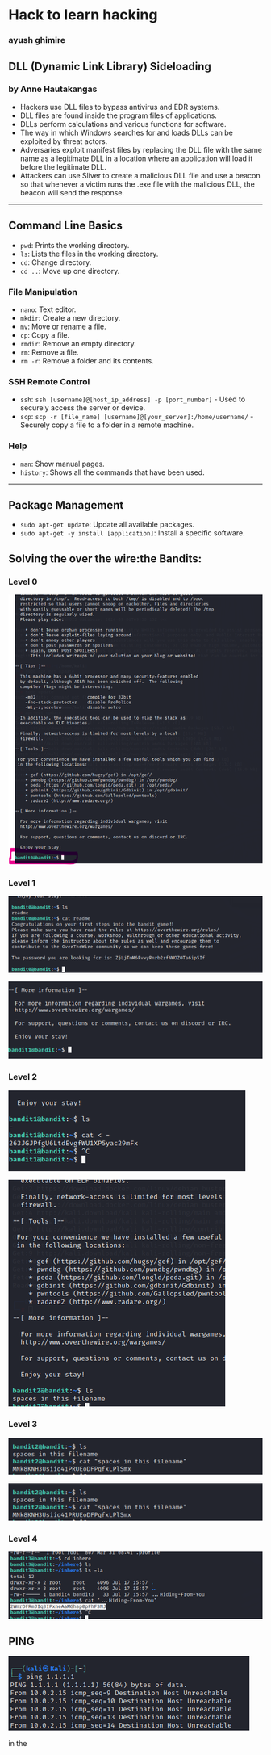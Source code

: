 # Hack to learn hacking
### ayush ghimire
## DLL (Dynamic Link Library) Sideloading 
### by Anne Hautakangas
- Hackers use DLL files to bypass antivirus and EDR systems.
- DLL files are found inside the program files of applications.
- DLLs perform calculations and various functions for software.
- The way in which Windows searches for and loads DLLs can be exploited by threat actors.
- Adversaries exploit manifest files by replacing the DLL file with the same name as a legitimate DLL in a location where an application will load it before the legitimate DLL.
- Attackers can use Sliver to create a malicious DLL file and use a beacon so that whenever a victim runs the .exe file with the malicious DLL, the beacon will send the response.

---

## Command Line Basics

- `pwd`: Prints the working directory.
- `ls`: Lists the files in the working directory.
- `cd`: Change directory.
- `cd ..`: Move up one directory.

### File Manipulation

- `nano`: Text editor.
- `mkdir`: Create a new directory.
- `mv`: Move or rename a file.
- `cp`: Copy a file.
- `rmdir`: Remove an empty directory.
- `rm`: Remove a file.
- `rm -r`: Remove a folder and its contents.

### SSH Remote Control

- `ssh`: `ssh [username]@[host_ip_address] -p [port_number]` - Used to securely access the server or device.
- `scp`: `scp -r [file_name] [username]@[your_server]:/home/username/` - Securely copy a file to a folder in a remote machine.

### Help

- `man`: Show manual pages.
- `history`: Shows all the commands that have been used.

---

## Package Management

- `sudo apt-get update`: Update all available packages.
- `sudo apt-get -y install [application]`: Install a specific software.


## Solving the over the wire:the Bandits:
### Level 0 

![screeshot](level_0.png)

### Level 1

![screenshot](level_1.png)

![screeshot](level_1.1.png)

### Level 2 
![screeshot](level_2.png)

![screeshot](level_2.1.png)

### Level 3
![screeshot](level_3.png)

![screeshot](level_3.png)

### Level 4

![screeshot](level_4.png)


## PING

![screenshot](ping.png)

in the 


